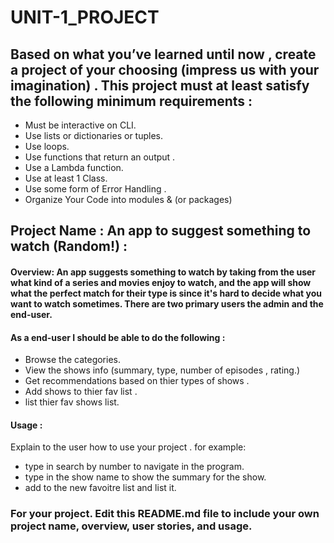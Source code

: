 # UNIT-1_PROJECT

## Based on what you’ve learned until now , create a project of your choosing (impress us with your imagination) . This project must at least satisfy the following minimum requirements :

- Must be interactive on CLI.
- Use lists or dictionaries or tuples. 
- Use loops.
- Use functions that return an output . 
- Use a Lambda function.
- Use at least 1 Class.
- Use some form of Error Handling .
- Organize Your Code into modules & (or packages)

## Project Name :  An app to suggest something to watch (Random!) :

#### Overview: An app suggests something to watch by taking from the user what kind of a series and movies enjoy to watch, and the app will show what the perfect match for their type is since it's hard to decide what you want to watch sometimes. There are two primary users the admin and the end-user. 

#### As a end-user I should be able to do the following :
- Browse the categories. 
- View the shows info (summary, type, number of episodes , rating.)
- Get recommendations based on thier types of shows .
- Add shows to thier fav list .
- list thier fav shows list. 
  



#### Usage :
 Explain to the user how to use your project . 
 for example:
 - type in search by number to navigate in the program.
 - type in the show name to show the summary for the show.
 - add to the new favoitre list and list it.



### For your project. Edit this README.md file to include your own project name,  overview, user stories, and usage. 
